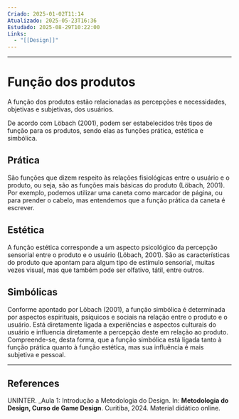 ```yaml
---
Criado: 2025-01-02T11:14
Atualizado: 2025-05-23T16:36
Estudado: 2025-08-29T10:22:00
Links:
  - "[[Design]]"
---
```

---
# Função dos produtos

A função dos produtos estão relacionadas as percepções e necessidades, objetivas e subjetivas, dos usuários. 

De acordo com Löbach (2001), podem ser estabelecidos três tipos de
função para os produtos, sendo elas as funções prática, estética e simbólica.

## Prática

São funções que dizem respeito às relações fisiológicas entre o usuário e
o produto, ou seja, são as funções mais básicas do produto (Löbach, 2001). Por
exemplo, podemos utilizar uma caneta como marcador de página, ou para
prender o cabelo, mas entendemos que a função prática da caneta é escrever.

## Estética

A função estética corresponde a um aspecto psicológico da percepção
sensorial entre o produto e o usuário (Löbach, 2001). São as características do
produto que apontam para algum tipo de estímulo sensorial, muitas vezes visual,
mas que também pode ser olfativo, tátil, entre outros.

## Simbólicas

Conforme apontado por Löbach (2001), a função simbólica é determinada
por aspectos espirituais, psíquicos e sociais na relação entre o produto e o
usuário. Está diretamente ligada a experiências e aspectos culturais do usuário
e influencia diretamente a percepção deste em relação ao produto.
Compreende-se, desta forma, que a função simbólica está ligada tanto à
função prática quanto à função estética, mas sua influência é mais subjetiva e
pessoal.

---
## References

UNINTER.  _Aula 1: Introdução a Metodologia do Design. In: **Metodologia do Design, Curso de Game Design**. Curitiba, 2024. Material didático online.